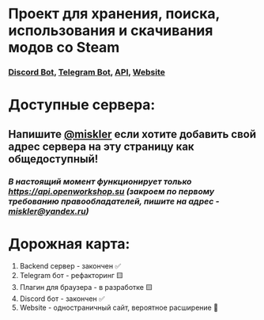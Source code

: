 # Проект для хранения, поиска, использования и скачивания модов со Steam

### [Discord Bot](https://discord.com/api/oauth2/authorize?client_id=1137841106852253818&permissions=2148063296&scope=bot%20applications.commands), [Telegram Bot](https://t.me/get_from_steam_bot), [API](https://api.openworkshop.su), [Website](https://openworkshop.su)


# Доступные сервера:
## Напишите [@miskler](https://github.com/Miskler) если хотите добавить свой адрес сервера на эту страницу как общедоступный!
### *В настоящий момент функционирует только https://api.openworkshop.su **(закроем по первому требованию правообладателей, пишите на адрес - miskler@yandex.ru)***

# Дорожная карта:
1. Backend сервер - закончен ✅
2. Telegram бот - рефакторинг 🟨
3. Плагин для браузера - в разработке 🟨
4. Discord бот - закончен ✅
5. Website - одностраничный сайт, вероятное расширение 🤔
